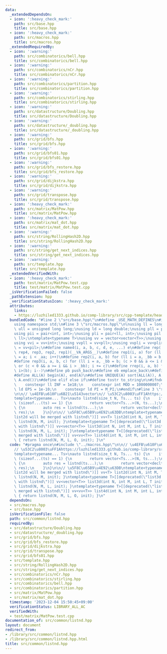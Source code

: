 ```yaml
---
data:
  _extendedDependsOn:
  - icon: ':heavy_check_mark:'
    path: src/base.hpp
    title: src/base.hpp
  - icon: ':heavy_check_mark:'
    path: src/macros.hpp
    title: src/macros.hpp
  _extendedRequiredBy:
  - icon: ':warning:'
    path: src/combinatorics/bell.hpp
    title: src/combinatorics/bell.hpp
  - icon: ':warning:'
    path: src/combinatorics/nCr.hpp
    title: src/combinatorics/nCr.hpp
  - icon: ':warning:'
    path: src/combinatorics/partition.hpp
    title: src/combinatorics/partition.hpp
  - icon: ':warning:'
    path: src/combinatorics/stirling.hpp
    title: src/combinatorics/stirling.hpp
  - icon: ':warning:'
    path: src/datastructure/Doubling.hpp
    title: src/datastructure/Doubling.hpp
  - icon: ':warning:'
    path: src/datastructure/_doubling.hpp
    title: src/datastructure/_doubling.hpp
  - icon: ':warning:'
    path: src/grid/bfs.hpp
    title: src/grid/bfs.hpp
  - icon: ':warning:'
    path: src/grid/bfs01.hpp
    title: src/grid/bfs01.hpp
  - icon: ':warning:'
    path: src/grid/bfs_restore.hpp
    title: src/grid/bfs_restore.hpp
  - icon: ':warning:'
    path: src/grid/dijkstra.hpp
    title: src/grid/dijkstra.hpp
  - icon: ':warning:'
    path: src/grid/transpose.hpp
    title: src/grid/transpose.hpp
  - icon: ':heavy_check_mark:'
    path: src/matrix/MatPow.hpp
    title: src/matrix/MatPow.hpp
  - icon: ':heavy_check_mark:'
    path: src/matrix/mat_dot.hpp
    title: src/matrix/mat_dot.hpp
  - icon: ':warning:'
    path: src/string/RollingHash2D.hpp
    title: src/string/RollingHash2D.hpp
  - icon: ':warning:'
    path: src/string/get_next_indices.hpp
    title: src/string/get_next_indices.hpp
  - icon: ':warning:'
    path: src/template.hpp
    title: src/template.hpp
  _extendedVerifiedWith:
  - icon: ':heavy_check_mark:'
    path: test/matrix/MatPow.test.cpp
    title: test/matrix/MatPow.test.cpp
  _isVerificationFailed: false
  _pathExtension: hpp
  _verificationStatusIcon: ':heavy_check_mark:'
  attributes:
    links:
    - https://luzhiled1333.github.io/comp-library/src/cpp-template/header/make-vector.hpp
  bundledCode: "#line 2 \"src/base.hpp\"\n#define _USE_MATH_DEFINES\n#include <bits/stdc++.h>\n\
    using namespace std;\n#line 3 \"src/macros.hpp\"\n\nusing ll = long long;\nusing\
    \ ull = unsigned long long;\nusing ld = long double;\nusing pll = pair<ll, ll>;\n\
    using pii = pair<int, int>;\nusing pli = pair<ll, int>;\nusing pil = pair<int,\
    \ ll>;\ntemplate<typename T>\nusing vv = vector<vector<T>>;\nusing vvl = vv<ll>;\n\
    using vvi = vv<int>;\nusing vvpll = vv<pll>;\nusing vvpli = vv<pli>;\nusing vvpil\
    \ = vv<pil>;\n#define name4(i, a, b, c, d, e, ...) e\n#define rep(...) name4(__VA_ARGS__,\
    \ rep4, rep3, rep2, rep1)(__VA_ARGS__)\n#define rep1(i, a) for (ll i = 0, _aa\
    \ = a; i < _aa; i++)\n#define rep2(i, a, b) for (ll i = a, _bb = b; i < _bb; i++)\n\
    #define rep3(i, a, b, c) for (ll i = a, _bb = b; (c > 0 && a <= i && i < _bb)\
    \ or (c < 0 && a >= i && i > _bb); i += c)\n#define rrep(i, a, b) for (ll i=(a);\
    \ i>(b); i--)\n#define pb push_back\n#define eb emplace_back\n#define mkp make_pair\n\
    #define ALL(A) begin(A), end(A)\n#define UNIQUE(A) sort(ALL(A)), A.erase(unique(ALL(A)),\
    \ A.end())\n#define elif else if\n#define tostr to_string\n\n#ifndef CONSTANTS\n\
    \    constexpr ll INF = 1e18;\n    constexpr int MOD = 1000000007;\n    constexpr\
    \ ld EPS = 1e-10;\n    constexpr ld PI = M_PI;\n#endif\n#line 3 \"src/common/listnd.hpp\"\
    \n\n// \u4EFB\u610F\u6B21\u5143vector\n// \u53C2\u8003\uFF1Ahttps://luzhiled1333.github.io/comp-library/src/cpp-template/header/make-vector.hpp\n\
    template<typename... Ts>\nauto listnd(size_t N, Ts... ts) {\n    if constexpr\
    \ (sizeof...(ts) == 1) {\n        return vector<Ts...>(N, ts...);\n    } else\
    \ {\n        auto res = listnd(ts...);\n        return vector<decltype(res)>(N,\
    \ res);\n    }\n}\n\n// \u5F8C\u65B9\u4E92\u63DB\ntemplate<typename T>[[deprecated(\"\
    list2d will be merged with listnd\")]] vv<T> list2d(int N, int M, T init) { return\
    \ listnd(N, M, init); }\ntemplate<typename T>[[deprecated(\"list3d will be merged\
    \ with listnd\")]] vv<vector<T>> list3d(int N, int M, int L, T init) { return\
    \ listnd(N, M, L, init); }\ntemplate<typename T>[[deprecated(\"list4d will be\
    \ merged with listnd\")]] vv<vv<T>> list4d(int N, int M, int L, int O, T init)\
    \ { return listnd(N, M, L, O, init); }\n"
  code: "#pragma once\n#include \"../macros.hpp\"\n\n// \u4EFB\u610F\u6B21\u5143vector\n\
    // \u53C2\u8003\uFF1Ahttps://luzhiled1333.github.io/comp-library/src/cpp-template/header/make-vector.hpp\n\
    template<typename... Ts>\nauto listnd(size_t N, Ts... ts) {\n    if constexpr\
    \ (sizeof...(ts) == 1) {\n        return vector<Ts...>(N, ts...);\n    } else\
    \ {\n        auto res = listnd(ts...);\n        return vector<decltype(res)>(N,\
    \ res);\n    }\n}\n\n// \u5F8C\u65B9\u4E92\u63DB\ntemplate<typename T>[[deprecated(\"\
    list2d will be merged with listnd\")]] vv<T> list2d(int N, int M, T init) { return\
    \ listnd(N, M, init); }\ntemplate<typename T>[[deprecated(\"list3d will be merged\
    \ with listnd\")]] vv<vector<T>> list3d(int N, int M, int L, T init) { return\
    \ listnd(N, M, L, init); }\ntemplate<typename T>[[deprecated(\"list4d will be\
    \ merged with listnd\")]] vv<vv<T>> list4d(int N, int M, int L, int O, T init)\
    \ { return listnd(N, M, L, O, init); }\n"
  dependsOn:
  - src/macros.hpp
  - src/base.hpp
  isVerificationFile: false
  path: src/common/listnd.hpp
  requiredBy:
  - src/datastructure/Doubling.hpp
  - src/datastructure/_doubling.hpp
  - src/grid/bfs.hpp
  - src/grid/bfs_restore.hpp
  - src/grid/dijkstra.hpp
  - src/grid/transpose.hpp
  - src/grid/bfs01.hpp
  - src/template.hpp
  - src/string/RollingHash2D.hpp
  - src/string/get_next_indices.hpp
  - src/combinatorics/nCr.hpp
  - src/combinatorics/stirling.hpp
  - src/combinatorics/bell.hpp
  - src/combinatorics/partition.hpp
  - src/matrix/MatPow.hpp
  - src/matrix/mat_dot.hpp
  timestamp: '2023-12-04 15:50:45+09:00'
  verificationStatus: LIBRARY_ALL_AC
  verifiedWith:
  - test/matrix/MatPow.test.cpp
documentation_of: src/common/listnd.hpp
layout: document
redirect_from:
- /library/src/common/listnd.hpp
- /library/src/common/listnd.hpp.html
title: src/common/listnd.hpp
---
```

